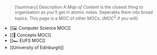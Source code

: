 > [!summary] Description
> A *Map of Content* is the closest thing to organisation as you'll get in atomic notes. Seperates them into broad topics. This page is a MOC of other MOCs. ($MOC^2$ if you will)
> 

- [[💻 Computer Science MOC]]
- [[🧠 Concepts MOC]]
- [[🏎️ EUFS MOC]]
- [[University of Edinburgh]]
